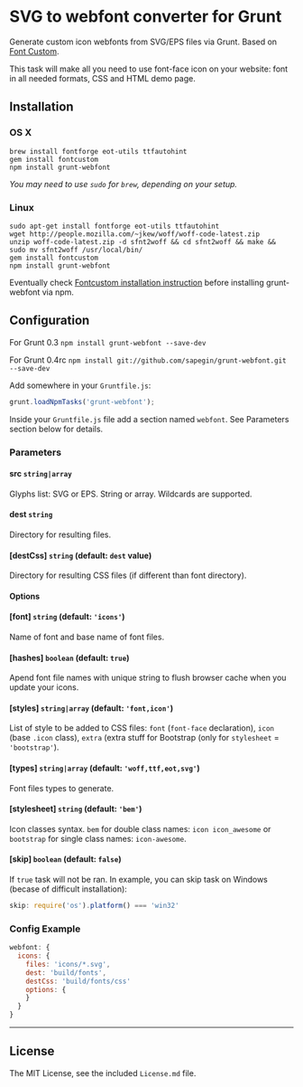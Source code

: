 # SVG to webfont converter for Grunt

Generate custom icon webfonts from SVG/EPS files via Grunt. Based on [Font Custom](http://endtwist.github.com/fontcustom/).

This task will make all you need to use font-face icon on your website: font in all needed formats, CSS and HTML demo page.


## Installation

### OS X

```
brew install fontforge eot-utils ttfautohint
gem install fontcustom
npm install grunt-webfont
```

*You may need to use `sudo` for `brew`, depending on your setup.*

### Linux

```
sudo apt-get install fontforge eot-utils ttfautohint
wget http://people.mozilla.com/~jkew/woff/woff-code-latest.zip
unzip woff-code-latest.zip -d sfnt2woff && cd sfnt2woff && make && sudo mv sfnt2woff /usr/local/bin/
gem install fontcustom
npm install grunt-webfont
```

Eventually check [Fontcustom installation instruction](http://endtwist.github.com/fontcustom/#installation) before installing grunt-webfont via npm.

## Configuration

For Grunt 0.3
`npm install grunt-webfont --save-dev`

For Grunt 0.4rc
`npm install git://github.com/sapegin/grunt-webfont.git --save-dev`

Add somewhere in your `Gruntfile.js`:

```javascript
grunt.loadNpmTasks('grunt-webfont');
```

Inside your `Gruntfile.js` file add a section named `webfont`. See Parameters section below for details.


### Parameters

#### src `string|array`

Glyphs list: SVG or EPS. String or array. Wildcards are supported.

#### dest `string`

Directory for resulting files.

#### [destCss] `string` (default: `dest` value)

Directory for resulting CSS files (if different than font directory).

#### Options

#### [font] `string` (default: `'icons'`)

Name of font and base name of font files.

#### [hashes] `boolean` (default: `true`)

Apend font file names with unique string to flush browser cache when you update your icons.

#### [styles] `string|array` (default: `'font,icon'`)

List of style to be added to CSS files: `font` (`font-face` declaration), `icon` (base `.icon` class), `extra` (extra stuff for Bootstrap (only for `stylesheet` = `'bootstrap'`).

#### [types] `string|array` (default: `'woff,ttf,eot,svg'`)

Font files types to generate.

#### [stylesheet] `string` (default: `'bem'`)

Icon classes syntax. `bem` for double class names: `icon icon_awesome` or `bootstrap` for single class names: `icon-awesome`.

#### [skip] `boolean` (default: `false`)

If `true` task will not be ran. In example, you can skip task on Windows (becase of difficult installation):

``` javascript
skip: require('os').platform() === 'win32'
```


### Config Example

``` javascript
webfont: {
  icons: {
    files: 'icons/*.svg',
    dest: 'build/fonts',
    destCss: 'build/fonts/css'
    options: {
    }
  }
}
```


---

## License

The MIT License, see the included `License.md` file.
